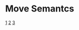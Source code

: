 # Move Semantcs

[1](https://www.cprogramming.com/c++11/rvalue-references-and-move-semantics-in-c++11.html)
[2]()
[3]()
[]()
[]()
